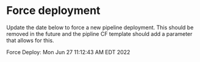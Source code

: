 # Force deployment

Update the date below to force a new pipeline deployment.  This should be removed in the future and the pipline CF template should add a parameter that allows for this.

Force Deploy: Mon Jun 27 11:12:43 AM EDT 2022